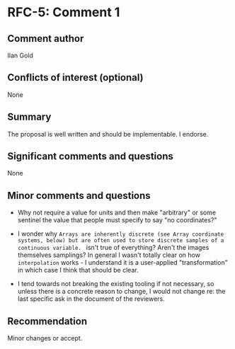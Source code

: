 # RFC-5: Comment 1

## Comment author

Ilan Gold

## Conflicts of interest (optional)

None

## Summary

The proposal is well written and should be implementable.  I endorse.

## Significant comments and questions

None

## Minor comments and questions

- Why not require a value for units and then make "arbitrary" or some sentinel
  the value that people must specify to say "no coordinates?" 

- I wonder why `Arrays are inherently discrete (see Array coordinate systems, below) but are often used to store discrete samples of a continuous variable. ` isn't true of everything? Aren't the images themselves samplings? In general I wasn't totally clear on how `interpolation` works - I understand it is a user-applied "transformation" in which case I think that should be clear.

- I tend towards not breaking the existing tooling if not necessary, so unless there is a concrete reason to change, I would not change re: the last specific ask in the document of the reviewers.

## Recommendation

Minor changes or accept.
